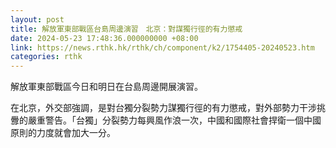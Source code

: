 ```yaml
---
layout: post
title: 解放軍東部戰區台島周邊演習　北京：對謀獨行徑的有力懲戒
date: 2024-05-23 17:48:36.000000000 +08:00
link: https://news.rthk.hk/rthk/ch/component/k2/1754405-20240523.htm
categories: rthk
---
```


解放軍東部戰區今日和明日在台島周邊開展演習。

在北京，外交部強調，是對台獨分裂勢力謀獨行徑的有力懲戒，對外部勢力干涉挑釁的嚴重警告。「台獨」分裂勢力每興風作浪一次，中國和國際社會捍衛一個中國原則的力度就會加大一分。
